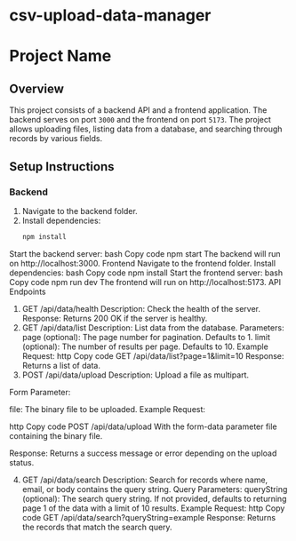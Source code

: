 # csv-upload-data-manager

# Project Name

## Overview

This project consists of a backend API and a frontend application. The backend serves on port `3000` and the frontend on port `5173`. The project allows uploading files, listing data from a database, and searching through records by various fields.

## Setup Instructions

### Backend

1. Navigate to the backend folder.
2. Install dependencies:
   ```bash
   npm install
Start the backend server:
bash
Copy code
npm start
The backend will run on http://localhost:3000.
Frontend
Navigate to the frontend folder.
Install dependencies:
bash
Copy code
npm install
Start the frontend server:
bash
Copy code
npm run dev
The frontend will run on http://localhost:5173.
API Endpoints
1. GET /api/data/health
Description: Check the health of the server.
Response: Returns 200 OK if the server is healthy.
2. GET /api/data/list
Description: List data from the database.
Parameters:
page (optional): The page number for pagination. Defaults to 1.
limit (optional): The number of results per page. Defaults to 10.
Example Request:
http
Copy code
GET /api/data/list?page=1&limit=10
Response: Returns a list of data.
3. POST /api/data/upload
Description: Upload a file as multipart.

Form Parameter:

file: The binary file to be uploaded.
Example Request:

http
Copy code
POST /api/data/upload
With the form-data parameter file containing the binary file.

Response: Returns a success message or error depending on the upload status.

4. GET /api/data/search
Description: Search for records where name, email, or body contains the query string.
Query Parameters:
queryString (optional): The search query string. If not provided, defaults to returning page 1 of the data with a limit of 10 results.
Example Request:
http
Copy code
GET /api/data/search?queryString=example
Response: Returns the records that match the search query.